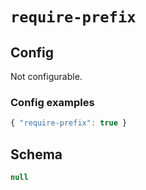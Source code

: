 
# `require-prefix`

## Config
Not configurable.

### Config examples
```ts
{ "require-prefix": true }
```

## Schema
```ts
null
```